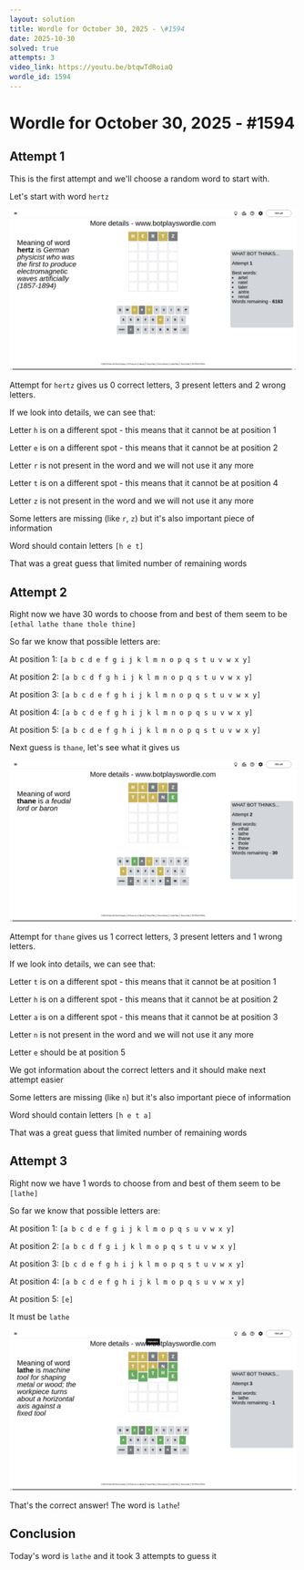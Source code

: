 ```yaml
---
layout: solution
title: Wordle for October 30, 2025 - \#1594
date: 2025-10-30
solved: true
attempts: 3
video_link: https://youtu.be/btqwTdRoiaQ
wordle_id: 1594
---
```


# Wordle for October 30, 2025 - \#1594

## Attempt 1

This is the first attempt and we'll choose a random word to start with.

Let's start with word `hertz`

![Attempt 1](2025-10-30/attempt-1.png)

Attempt for `hertz` gives us 0 correct letters, 3 present letters and 2 wrong letters.

If we look into details, we can see that:

Letter `h` is on a different spot - this means that it cannot be at position 1

Letter `e` is on a different spot - this means that it cannot be at position 2

Letter `r` is not present in the word and we will not use it any more

Letter `t` is on a different spot - this means that it cannot be at position 4

Letter `z` is not present in the word and we will not use it any more

Some letters are missing (like `r`, `z`) but it's also important piece of information

Word should contain letters `[h e t]`

That was a great guess that limited number of remaining words



## Attempt 2

Right now we have 30 words to choose from and best of them seem to be `[ethal lathe thane thole thine]`

So far we know that possible letters are:

At position 1: `[a b c d e f g i j k l m n o p q s t u v w x y]`

At position 2: `[a b c d f g h i j k l m n o p q s t u v w x y]`

At position 3: `[a b c d e f g h i j k l m n o p q s t u v w x y]`

At position 4: `[a b c d e f g h i j k l m n o p q s u v w x y]`

At position 5: `[a b c d e f g h i j k l m n o p q s t u v w x y]`

Next guess is `thane`, let's see what it gives us

![Attempt 2](2025-10-30/attempt-2.png)

Attempt for `thane` gives us 1 correct letters, 3 present letters and 1 wrong letters.

If we look into details, we can see that:

Letter `t` is on a different spot - this means that it cannot be at position 1

Letter `h` is on a different spot - this means that it cannot be at position 2

Letter `a` is on a different spot - this means that it cannot be at position 3

Letter `n` is not present in the word and we will not use it any more

Letter `e` should be at position 5

We got information about the correct letters and it should make next attempt easier

Some letters are missing (like `n`) but it's also important piece of information

Word should contain letters `[h e t a]`

That was a great guess that limited number of remaining words



## Attempt 3

Right now we have 1 words to choose from and best of them seem to be `[lathe]`

So far we know that possible letters are:

At position 1: `[a b c d e f g i j k l m o p q s u v w x y]`

At position 2: `[a b c d f g i j k l m o p q s t u v w x y]`

At position 3: `[b c d e f g h i j k l m o p q s t u v w x y]`

At position 4: `[a b c d e f g h i j k l m o p q s u v w x y]`

At position 5: `[e]`

It must be `lathe`

![Attempt 3](2025-10-30/attempt-3.png)

That's the correct answer! The word is `lathe`!

## Conclusion

Today's word is `lathe` and it took 3 attempts to guess it

